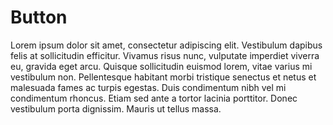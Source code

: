 # Button

Lorem ipsum dolor sit amet, consectetur adipiscing elit. Vestibulum dapibus felis at sollicitudin efficitur. Vivamus risus nunc, vulputate imperdiet viverra eu, gravida eget arcu. Quisque sollicitudin euismod lorem, vitae varius mi vestibulum non. Pellentesque habitant morbi tristique senectus et netus et malesuada fames ac turpis egestas. Duis condimentum nibh vel mi condimentum rhoncus. Etiam sed ante a tortor lacinia porttitor. Donec vestibulum porta dignissim. Mauris ut tellus massa.
